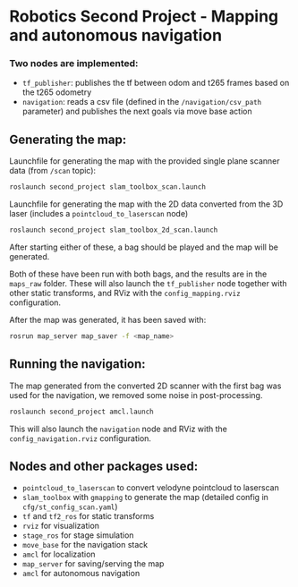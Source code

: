 # Robotics Second Project - Mapping and autonomous navigation

### Two nodes are implemented:

- `tf_publisher`: publishes the tf between odom and t265 frames based on the t265 odometry
- `navigation`: reads a csv file (defined in the `/navigation/csv_path` parameter) and publishes the next goals via move base action

## Generating the map:

Launchfile for generating the map with the provided single plane scanner data (from `/scan` topic):

```bash
roslaunch second_project slam_toolbox_scan.launch
```

Launchfile for generating the map with the 2D data converted from the 3D laser (includes a `pointcloud_to_laserscan` node)

```bash
roslaunch second_project slam_toolbox_2d_scan.launch
```

After starting either of these, a bag should be played and the map will be generated.

Both of these have been run with both bags, and the results are in the `maps_raw` folder.
These will also launch the `tf_publisher` node together with other static transforms, and RViz with the `config_mapping.rviz` configuration.

After the map was generated, it has been saved with:

```bash
rosrun map_server map_saver -f <map_name>
```

## Running the navigation:

The map generated from the converted 2D scanner with the first bag was used for the navigation, we removed some noise in post-processing.

```bash
roslaunch second_project amcl.launch
```

This will also launch the `navigation` node and RViz with the `config_navigation.rviz` configuration.

## Nodes and other packages used:

- `pointcloud_to_laserscan` to convert velodyne pointcloud to laserscan
- `slam_toolbox` with `gmapping` to generate the map (detailed config in `cfg/st_config_scan.yaml`)
- `tf` and `tf2_ros` for static transforms
- `rviz` for visualization
- `stage_ros` for stage simulation
- `move_base` for the navigation stack
- `amcl` for localization
- `map_server` for saving/serving the map
- `amcl` for autonomous navigation
